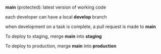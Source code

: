 **main** (protected): latest version of working code 

each developer can have a local **develop** branch 

when development on a task is complete, a pull request is made to **main**

To deploy to staging, merge **main** into **staging** 

To deploy to production, merge **main** into **production** 

 